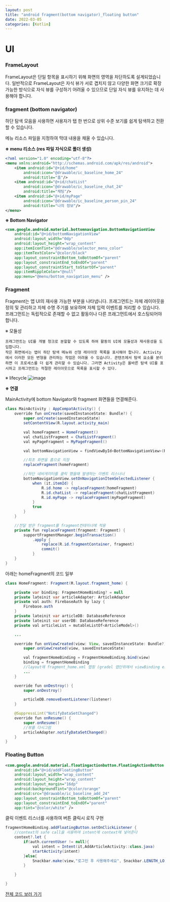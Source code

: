 ```yaml
---
layout: post
title: "android fragment(bottom navigator)_floating button"
date: 2022-03-05
categories: [Kotlin]
---
```


# UI

### FrameLayout

FrameLayout은 단일 항목을 표시하기 위해 화면의 영역을 차단하도록 설계되었습니다. 일반적으로 FrameLayout은 자식 뷰가 서로 겹치지 않고 다양한 화면 크기로 확장 가능한 방식으로 자식 뷰를 구성하기 어려울 수 있으므로 단일 자식 뷰를 유지하는 데 사용해야 합니다.

### fragment (bottom navigator)

하단 탐색 모음을 사용하면 사용자가 탭 한 번으로 상위 수준 보기를 쉽게 탐색하고 전환할 수 있습니다.

메뉴 리소스 파일을 지정하여 막대 내용을 채울 수 있습니다.

**※ menu 리소스 (res 파일 자식으로 폴더 생성)**

```xml
<?xml version="1.0" encoding="utf-8"?>
<menu xmlns:android="http://schemas.android.com/apk/res/android">
    <item android:id="@+id/home"
        android:icon="@drawable/ic_baseline_home_24"
        android:title="홈"/>
    <item android:id="@+id/chatList"
        android:icon="@drawable/ic_baseline_chat_24"
        android:title="채팅"/>
    <item android:id="@+id/myPage"
        android:icon="@drawable/ic_baseline_person_pin_24"
        android:title="나의 정보"/>
</menu>
```

**※ Bottom Navigator**

```xml
<com.google.android.material.bottomnavigation.BottomNavigationView
    android:id="@+id/bottomNavigationView"
    android:layout_width="0dp"
    android:layout_height="wrap_content"
    app:itemIconTint="@drawable/selector_menu_color"
    app:itemTextColor="@color/black"
    app:layout_constraintBottom_toBottomOf="parent"
    app:layout_constraintEnd_toEndOf="parent"
    app:layout_constraintStart_toStartOf="parent"
    app:itemRippleColor="@null"
    app:menu="@menu/bottom_navigation_menu" />
```

### Fragment

Fragment는 앱 UI의 재사용 가능한 부분을 나타냅니다. 프래그먼트는 자체 레이아웃을 정의 및 관리하고 자체 수명 주기를 보유하며 자체 입력 이벤트를 처리할 수 있습니다. 프래그먼트는 독립적으로 존재할 수 없고 활동이나 다른 프래그먼트에서 호스팅되어야 합니다.

※ 모듈성

>

    프래그먼트는 UI를 개별 청크로 분할할 수 있도록 하여 활동의 UI에 모듈성과 재사용성을 도입합니다.
    작은 화면에서는 앱이 하단 탐색 메뉴와 선형 레이아웃 목록을 표시해야 합니다. Activity에서 이러한 모든 변형을 관리하는 작업은 어려울 수 있습니다. 콘텐츠에서 탐색 요소를 분리하면 이 프로세스를 더 쉽게 관리할 수 있습니다. 그러면 Activity은 올바른 탐색 UI를 표시하고 프래그먼트는 적절한 레이아웃으로 목록을 표시할 수 있다.

※ lifecycle
![image](https://user-images.githubusercontent.com/65350890/156917075-e251f962-86ad-4822-a3d1-5e9689cbb021.png)

**※ 연결**

MainActivity에 bottom Navigator와 fragment 화면들을 연결해준다.

```java
class MainActivity : AppCompatActivity() {
    override fun onCreate(savedInstanceState: Bundle?) {
        super.onCreate(savedInstanceState)
        setContentView(R.layout.activity_main)

        val homeFragment = HomeFragment()
        val chatListFragment = ChatListFragment()
        val myPageFragment = MyPageFragment()

        val bottomNavigationView = findViewById<BottomNavigationView>(R.id.bottomNavigationView)

        //최초 화면을 홈으로 지정
        replaceFragment(homeFragment)

        //하단 네비게이터를 클릭 했을때 발생하는 이벤트 리스너너
        bottomNavigationView.setOnNavigationItemSelectedListener {
            when (it.itemId) {
                R.id.home -> replaceFragment(homeFragment)
                R.id.chatList -> replaceFragment(chatListFragment)
                R.id.myPage -> replaceFragment(myPageFragment)
            }
            true
        }
    }

    //전달 받은 fragment를 fragment컨테이너에 적용
    private fun replaceFragment(fragment: Fragment) {
        supportFragmentManager.beginTransaction()
            .apply {
                replace(R.id.fragmentContainer, fragment)
                commit()
            }
    }
}
```

아래는 homeFragment의 코드 일부

```java
class HomeFragment: Fragment(R.layout.fragment_home) {

    private var binding: FragmentHomeBinding? = null
    private lateinit var articleAdapter: ArticleAdapter
    private val auth: FirebaseAuth by lazy {
        Firebase.auth
    }
    private lateinit var articleDB: DatabaseReference
    private lateinit var userDB: DatabaseReference
    private val articleList = mutableListOf<ArticleModel>()

    ...

    override fun onViewCreated(view: View, savedInstanceState: Bundle?) {
        super.onViewCreated(view, savedInstanceState)

        val fragmentHomeBinding = FragmentHomeBinding.bind(view)
        binding = fragmentHomeBinding
        //layout에 fragment_home.xml 맵핑 (gradel 앱단위에서 viewBinding enabled =true 설정)
        ...
    }

    override fun onDestroy() {
        super.onDestroy()

        articleDB.removeEventListener(listener)
    }

    @SuppressLint("NotifyDataSetChanged")
    override fun onResume() {
        super.onResume()
        //뷰를 다시그럼
        articleAdapter.notifyDataSetChanged()
    }
}
```

### Floating Button

```xml
<com.google.android.material.floatingactionbutton.FloatingActionButton
    android:id="@+id/addFloatingButton"
    android:layout_width="wrap_content"
    android:layout_height="wrap_content"
    android:layout_margin="16dp"
    android:backgroundTint="@color/orange"
    android:src="@drawable/ic_baseline_add_24"
    app:layout_constraintBottom_toBottomOf="parent"
    app:layout_constraintEnd_toEndOf="parent"
    app:tint="@color/white" />
```

클릭 이벤트 리스너를 사용하여 버튼 클릭시 로직 구현

```java
fragmentHomeBinding.addFloatingButton.setOnClickListener {
    //context의 safe call을 사용하여 intent에 context에 넣어준다
    context?.let {
        if(auth.currentUser != null){
            val intent = Intent(it,AddArticleActivity::class.java)
            startActivity(intent)
        }else{
            Snackbar.make(view,"로그인 후 사용해주세요", Snackbar.LENGTH_LONG).show()
        }

    }

}
```

[전체 코드 보러 가기](https://github.com/byunginK/Andriod_Project/tree/main/chapter12)
